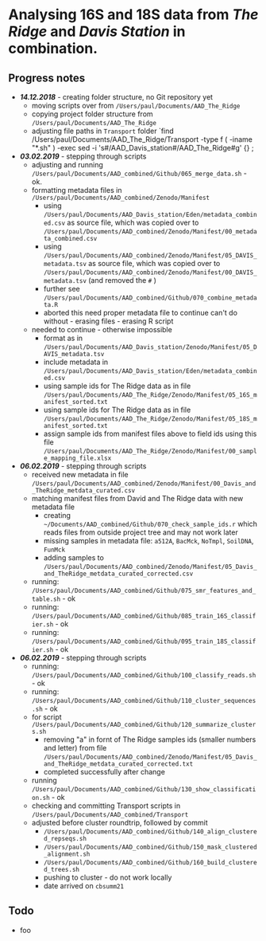 
# Analysing 16S and 18S data from ***The Ridge*** and ***Davis Station*** in combination.

## Progress notes

* ***14.12.2018*** - creating folder structure, no Git repository yet
  * moving scripts over from `/Users/paul/Documents/AAD_The_Ridge`
  * copying project folder structure from `/Users/paul/Documents/AAD_The_Ridge`
  * adjusting file paths in `Transport` folder `find /Users/paul/Documents/AAD_The_Ridge/Transport -type f \( -iname "*.sh" \) -exec sed -i 's#/AAD_Davis_station#/AAD_The_Ridge#g' {} \; 
* ***03.02.2019*** - stepping through scripts
  * adjusting and running `/Users/paul/Documents/AAD_combined/Github/065_merge_data.sh` - ok.
  * formatting metadata files in `/Users/paul/Documents/AAD_combined/Zenodo/Manifest`
     * using `/Users/paul/Documents/AAD_Davis_station/Eden/metadata_combined.csv` as source file, which was copied over to `/Users/paul/Documents/AAD_combined/Zenodo/Manifest/00_metadata_combined.csv`
     * using `/Users/paul/Documents/AAD_combined/Zenodo/Manifest/05_DAVIS_metadata.tsv` as source file, which was copied over to `/Users/paul/Documents/AAD_combined/Zenodo/Manifest/00_DAVIS_metadata.tsv` (and removed the `#` )
     * further see `/Users/paul/Documents/AAD_combined/Github/070_combine_metadata.R`
     * aborted this need proper metadata file to continue can't do without - erasing files - erasing R script
  * needed to continue - otherwise impossible
     * format as in `/Users/paul/Documents/AAD_Davis_station/Zenodo/Manifest/05_DAVIS_metadata.tsv`
     * include metadata in `/Users/paul/Documents/AAD_Davis_station/Eden/metadata_combined.csv`
     * using sample ids for The Ridge data as in file `/Users/paul/Documents/AAD_The_Ridge/Zenodo/Manifest/05_16S_manifest_sorted.txt`
     * using sample ids for The Ridge data as in file `/Users/paul/Documents/AAD_The_Ridge/Zenodo/Manifest/05_18S_manifest_sorted.txt`
     * assign sample ids from manifest files above to field ids using this file  `/Users/paul/Documents/AAD_The_Ridge/Zenodo/Manifest/00_sample_mapping_file.xlsx`
* ***06.02.2019*** - stepping through scripts
  * received new metadata in file `/Users/paul/Documents/AAD_combined/Zenodo/Manifest/00_Davis_and_TheRidge_metdata_curated.csv`
  * matching manifest files from David and The Ridge data with new metadata file
     * creating `~/Documents/AAD_combined/Github/070_check_sample_ids.r` which reads files from outside project tree and may not work later
     * missing samples in metadata file: `a512A`, `BacMck`, `NoTmpl`, `SoilDNA`, `FunMck`
     * adding samples to `/Users/paul/Documents/AAD_combined/Zenodo/Manifest/05_Davis_and_TheRidge_metdata_curated_corrected.csv`
  * running: `/Users/paul/Documents/AAD_combined/Github/075_smr_features_and_table.sh` - ok
  * running: `/Users/paul/Documents/AAD_combined/Github/085_train_16S_classifier.sh` - ok 
  * running: `/Users/paul/Documents/AAD_combined/Github/095_train_18S_classifier.sh` - ok
* ***06.02.2019*** - stepping through scripts
  * running: `/Users/paul/Documents/AAD_combined/Github/100_classify_reads.sh` - ok
  * running: `/Users/paul/Documents/AAD_combined/Github/110_cluster_sequences.sh` - ok
  * for script `/Users/paul/Documents/AAD_combined/Github/120_summarize_clusters.sh`
     * removing "a" in fornt of The Ridge samples ids (smaller numbers and letter) from file `/Users/paul/Documents/AAD_combined/Zenodo/Manifest/05_Davis_and_TheRidge_metdata_curated_corrected.txt`
     * completed successfully after change
  * running `/Users/paul/Documents/AAD_combined/Github/130_show_classification.sh` - ok
  * checking and committing Transport scripts in `/Users/paul/Documents/AAD_combined/Transport`
  * adjusted before cluster roundtrip, followed by commit
    * `/Users/paul/Documents/AAD_combined/Github/140_align_clustered_repseqs.sh`
    * `/Users/paul/Documents/AAD_combined/Github/150_mask_clustered_alignment.sh`
    * `/Users/paul/Documents/AAD_combined/Github/160_build_clustered_trees.sh`
    * pushing to cluster - do not work locally
    * date arrived on `cbsumm21`
    


## Todo
* foo
